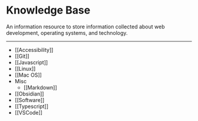 # Knowledge Base

An information resource to store information collected about web development, operating systems, and technology.

---

- [[Accessibility]]
- [[Git]]
- [[Javascript]]
- [[Linux]]
- [[Mac OS]]
- Misc
	- [[Markdown]]
- [[Obsidian]]
- [[Software]]
- [[Typescript]]
- [[VSCode]]